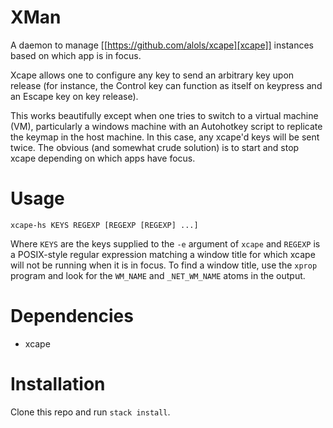 # XMan
A daemon to manage [[https://github.com/alols/xcape][xcape]] instances based on
which app is in focus.

Xcape allows one to configure any key to send an arbitrary key upon release (for instance, the Control key can function as itself on keypress and an Escape key on key release).

This works beautifully except when one tries to switch to a virtual machine
(VM), particularly a windows machine with an Autohotkey script to replicate the
keymap in the host machine. In this case, any xcape'd keys will be sent twice.
The obvious (and somewhat crude solution) is to start and stop xcape depending
on which apps have focus.

# Usage

```
xcape-hs KEYS REGEXP [REGEXP [REGEXP] ...]
```

Where `KEYS` are the keys supplied to the `-e` argument of `xcape` and `REGEXP`
is a POSIX-style regular expression matching a window title for which xcape will
not be running when it is in focus. To find a window title, use the `xprop`
program and look for the `WM_NAME` and `_NET_WM_NAME` atoms in the output.

# Dependencies

* xcape

# Installation

Clone this repo and run `stack install`.
